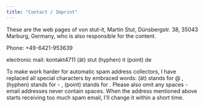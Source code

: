 ```yaml
---
title: "Contact / Imprint"
---
```

These are the web pages of von stut-it, Martin Stut, Dünsbergstr. 38, 35043 Marburg, Germany, who is also responsible for the content.

Phone: +49-6421-953639

electronic mail: kontakt4711 (ät) stut (hyphen) it (point) de

To make work harder for automatic spam address collectors, I have replaced all special characters by embraced words: (ät) stands for @ , (hyphen) stands for - , (point) stands for . Please also omit any spaces - email addresses never contain spaces. When the address mentioned above starts receiving too much spam email, I'll change it within a short time.
